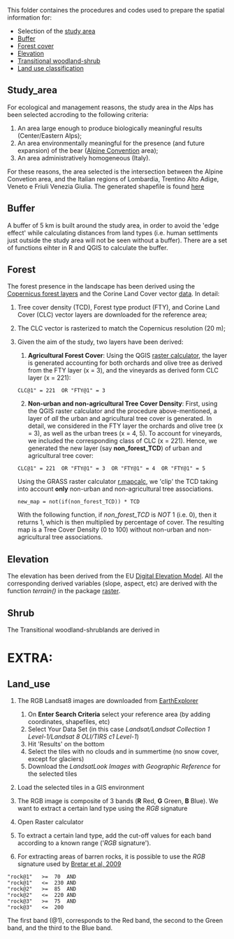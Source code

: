 This folder containes the procedures and codes used to prepare the spatial information for:

* Selection of the [study area](#Study_area)
* [Buffer](#Buffer)
* [Forest cover](#Forest)
* [Elevation](#Elevation)
* [Transitional woodland-shrub](#Shrub)
* [Land use classification](#Land_use)


## Study_area
For ecological and management reasons, the study area in the Alps has been selected accroding to the following criteria:  
1. An area large enough to produce biologically meaningful results (Center/Eastern Alps);
2. An area environmentally meaningful for the presence (and future expansion) of the bear ([Alpine Convention](http://www.alpconv.org/it/convention/default.html) area);
3. An area administratively homogeneous (Italy).

For these reasons, the area selected is the intersection between the Alpine Convetion area, and the Italian regions of Lombardia, Trentino Alto Adige, Veneto e Friuli Venezia Giulia. The generated shapefile is found [here](https://github.com/andreacorra/AlpBearConnect/tree/master/variables/alpconv)


## Buffer

A buffer of 5 km is built around the study area, in order to avoid the 'edge effect' while calculating distances from land types (i.e. human settlments just outside the study area will not be seen without a buffer). There are a set of functions eihter in R and QGIS to calculate the buffer.  


## Forest

The forest presence in the landscape has been derived using the [Copernicus forest layers](https://land.copernicus.eu/pan-european/high-resolution-layers/forests) and the Corine Land Cover vector [data](https://land.copernicus.eu/pan-european/corine-land-cover/clc-2012). In detail:  
1. Tree cover density (TCD), Forest type product (FTY), and Corine Land Cover (CLC) vector layers are downloaded for the reference area;
2. The CLC vector is rasterized to match the Copernicus resolution (20 m);
3. Given the aim of the study, two layers have been derived:  
   1. **Agricultural Forest Cover**: Using the QGIS [raster calculator](https://docs.qgis.org/2.8/en/docs/user_manual/working_with_raster/raster_calculator.html), the layer is generated accounting for both orchards and olive tree as derived from the FTY layer (x = 3), and the vineyards as derived form CLC layer (x = 221):   
   ```
   CLC@1" = 221  OR "FTY@1" = 3   
   ```
     
   2. **Non-urban and non-agricultural Tree Cover Density**: First, using the QGIS raster calculator and the procedure above-mentioned, a layer of *all* the urban and agricultural tree cover is generated. In detail, we considered in the FTY layer the orchards and olive tree (x = 3), as well as the urban trees (x = 4, 5). To account for vineyards, we included the corresponding class of CLC (x = 221). Hence, we generated the new layer (say **non_forest_TCD**) of urban and agricultural tree cover:  
   ```
   CLC@1" = 221  OR "FTY@1" = 3  OR "FTY@1" = 4  OR "FTY@1" = 5 
   ```
      Using the GRASS raster calculator [r.mapcalc](http://www.ing.unitn.it/~grass/docs/tutorial_62_en/htdocs/comandi/r.mapcalc.htm), we 'clip' the TCD taking into account **only** non-urban and non-agricultural tree associations.  
      ```
      new_map = not(if(non_forest_TCD)) * TCD
      ```
   With the following function, if *non_forest_TCD* is *NOT* 1 (i.e. 0), then it returns 1, which is then multiplied by   percentage of cover. The resulting map is a Tree Cover Density (0 to 100) without non-urban and non-agricultural tree associations.


## Elevation
The elevation has been derived from the EU [Digital Elevation Model](https://land.copernicus.eu/imagery-in-situ/eu-dem/eu-dem-v1.1). All the corresponding derived variables (slope, aspect, etc) are derived with the function *terrain()* in the package [raster](https://cran.r-project.org/web/packages/raster/index.html).


## Shrub
The Transitional woodland-shrublands are derived in 


# EXTRA:
## Land_use

1. The RGB Landsat8 images are downloaded from [EarthExplorer](https://earthexplorer.usgs.gov/)
   1. On **Enter Search Criteria** select your reference area (by adding coordinates, shapefiles, etc)
   2. Select Your Data Set (in this case *Landsat/Landsat Collection 1 Level-1/Landsat 8 OLI/TIRS c1 Level-1*)
   3. Hit 'Results' on the bottom
   4. Select the tiles with no clouds and in summertime (no snow cover, except for glaciers)
   5. Download the *LandsatLook Images with Geographic Reference* for the selected tiles  
   
2. Load the selected tiles in a GIS environment
3. The RGB image is composite of 3 bands (**R** Red, **G** Green, **B** Blue). We want to extract a certain land type using the *RGB* signature
4. Open Raster calculator
5. To extract a certain land type, add the cut-off values for each band according to a known range ('*RGB* signature').
6. For extracting areas of barren rocks, it is possible to use the *RGB* signature used by [Bretar et al, 2009](https://www.hydrol-earth-syst-sci.net/13/1531/2009/)

```
"rock@1"   >=  70  AND 
"rock@1"   <=  230 AND
"rock@2"   >=  85  AND
"rock@2"   <=  220 AND
"rock@3"   >=  75  AND
"rock@3"   <=  200
```
The first band (@1), corresponds to the Red band, the second to the Green band, and the third to the Blue band.  



